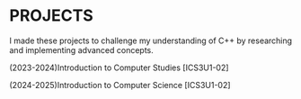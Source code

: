 # PROJECTS
I made these projects to challenge my understanding of C++ by researching and implementing advanced concepts.

(2023-2024)Introduction to Computer Studies [ICS3U1-02]

(2024-2025)Introduction to Computer Science [ICS3U1-02]
